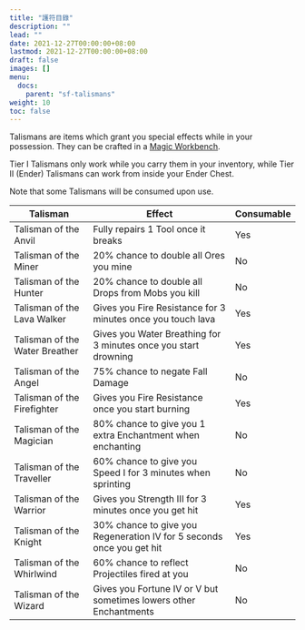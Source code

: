 ```yaml
---
title: "護符目錄"
description: ""
lead: ""
date: 2021-12-27T00:00:00+08:00
lastmod: 2021-12-27T00:00:00+08:00
draft: false
images: []
menu: 
  docs:
    parent: "sf-talismans"
weight: 10
toc: false
---
```


Talismans are items which grant you special effects while in your possession. They can be crafted in a [Magic Workbench](/docs/slimefun/magic-workbench).

Tier I Talismans only work while you carry them in your inventory, while Tier II (Ender) Talismans can work from inside your Ender Chest.

Note that some Talismans will be consumed upon use.

| Talisman | Effect | Consumable |
| -------- | ------ | ---------- |
| Talisman of the Anvil | Fully repairs 1 Tool once it breaks | Yes |
| Talisman of the Miner | 20% chance to double all Ores you mine | No |
| Talisman of the Hunter | 20% chance to double all Drops from Mobs you kill | No |
| Talisman of the Lava Walker | Gives you Fire Resistance for 3 minutes once you touch lava | Yes |
| Talisman of the Water Breather | Gives you Water Breathing for 3 minutes once you start drowning | Yes |
| Talisman of the Angel | 75% chance to negate Fall Damage | No |
| Talisman of the Firefighter | Gives you Fire Resistance once you start burning | Yes |
| Talisman of the Magician | 80% chance to give you 1 extra Enchantment when enchanting | No |
| Talisman of the Traveller | 60% chance to give you Speed I for 3 minutes when sprinting | No |
| Talisman of the Warrior | Gives you Strength III for 3 minutes once you get hit | Yes |
| Talisman of the Knight | 30% chance to give you Regeneration IV for 5 seconds once you get hit | Yes |
| Talisman of the Whirlwind | 60% chance to reflect Projectiles fired at you | No |
| Talisman of the Wizard | Gives you Fortune IV or V but sometimes lowers other Enchantments | No |
